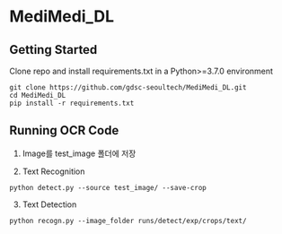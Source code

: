 # MediMedi_DL

## Getting Started
Clone repo and install requirements.txt in a Python>=3.7.0 environment
```
git clone https://github.com/gdsc-seoultech/MediMedi_DL.git
cd MediMedi_DL
pip install -r requirements.txt
```
## Running OCR Code
1. Image를 test_image 폴더에 저장

2. Text Recognition
```
python detect.py --source test_image/ --save-crop 
```
3. Text Detection
```
python recogn.py --image_folder runs/detect/exp/crops/text/
```

